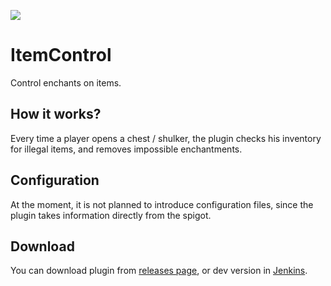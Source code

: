 [![](https://ci.cofob.ru/job/ItemControl/job/Build/badge/icon?style=plastic)](https://ci.cofob.ru/job/ItemControl/job/Build/lastBuild/)
# ItemControl

Control enchants on items.

## How it works?

Every time a player opens a chest / shulker, the plugin checks his inventory for illegal items, and removes impossible enchantments.

## Configuration

At the moment, it is not planned to introduce configuration files, since the plugin takes information directly from the spigot.

## Download

You can download plugin from [releases page](https://git.cofob.ru/cofob/ItemControl/releases), or dev version in [Jenkins](https://ci.cofob.ru/job/ItemControl/job/Build/lastSuccessfulBuild/).
